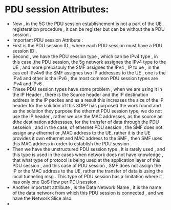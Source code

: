 # PDU session Attributes:
* Now , in the 5G the PDU session establishement is not a part of the UE registeration procedure , it can be register but can be without the a PDU session .
* Important PDU session Attribute :
* First is the PDU session ID , where each PDU session must have a PDU session ID .
* Second , we have the PDU session type , which can be IPv4 type , in this case ,the PDU session, the 5g network assignes the IPv4 type to the UE , and more preicisouly the SMF assignes the IPv4 , IP to ue , in the cas eof IPv4v6 the SMF assignes two IP addresses  to the UE , one is the IPv4 and other is the IPv6 , the most common PDU session types are IPv4 and IPv6 .
* These PDU session types have some problem , when we are using it in the IP Header , there is the Source header and the IP destination address in the IP packes and as a result this increases the size of the IP header for the solution of this 3GPP has purposed the work round  and as the solution they purpose the ethernet PDU session type, we do not use the  IP header , rather we use the MAC addresses, as the source an dthe destination addressses, for the transfer of data through the PDU sesseion , and in the case, of ethernet PDU session , the SMF does not assign any ethernet or ,MAC address to the UE, rather it is the UE provides it own ethernet and MAC address to the SMF , then SMF uses this MAC address in order to establish the PDU session .
* Then we have the unstructured PDU session type , it is rarely used , and this type is used in the cases when network does not have knowledge , that what type of protocol is being used at the application layer of this PDU session , and this case of PDU session , SMF does not assign the IP or the MAC address to the UE, rather the transfer of data is using the local tunneling msg . This type of PDU session has a limitation where it has only one QoS flow per PDU session .
* Another important attribute , is the Data Network Name , it is the name of the data network from  which this PDU session is connected , and we have the   Network Slice also.
*    
